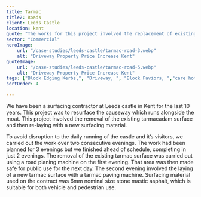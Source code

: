 ```yaml
---
title: Tarmac 
title2: Roads
client: Leeds Castle
location: kent
quote: "The works for this project involved the replacement of existing concrete slab footpaths."
sector: "Commercial"
heroImage:
    url: "/case-studies/leeds-castle/tarmac-road-3.webp"
    alt: "Driveway Property Price Increase Kent"
quoteImage:
    url: "/case-studies/leeds-castle/tarmac-road-5.webp"
    alt: "Driveway Property Price Increase Kent"
tags: ["Block Edging Kerbs,", "Driveway, ", "Block Paviors, ","care home ",]
sortOrder: 4

---
```



We have been a surfacing contractor at Leeds castle in Kent for the last 10 years. This project was to resurface the causeway which runs alongside the moat. This project involved the removal of the existing tarmacadam surface and then re-laying with a new surfacing material.

To avoid disruption to the daily running of the castle and it’s visitors, we carried out the work over two consecutive evenings. The work had been planned for 3 evenings but we finished ahead of schedule, completing in just 2 evenings. The removal of the existing tarmac surface was carried out using a road planing machine on the first evening. That area was then made safe for public use for the next day. The second evening involved the laying of a new tarmac surface with a tarmac paving machine. Surfacing material used on the contract was 6mm nominal size stone mastic asphalt, which is suitable for both vehicle and pedestrian use.
